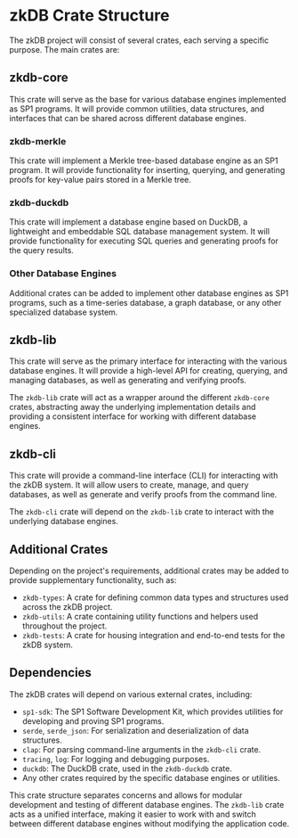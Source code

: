 # zkDB Crate Structure

The zkDB project will consist of several crates, each serving a specific purpose. The main crates are:

## zkdb-core

This crate will serve as the base for various database engines implemented as SP1 programs. It will provide common utilities, data structures, and interfaces that can be shared across different database engines.

### zkdb-merkle

This crate will implement a Merkle tree-based database engine as an SP1 program. It will provide functionality for inserting, querying, and generating proofs for key-value pairs stored in a Merkle tree.

### zkdb-duckdb

This crate will implement a database engine based on DuckDB, a lightweight and embeddable SQL database management system. It will provide functionality for executing SQL queries and generating proofs for the query results.

### Other Database Engines

Additional crates can be added to implement other database engines as SP1 programs, such as a time-series database, a graph database, or any other specialized database system.

## zkdb-lib

This crate will serve as the primary interface for interacting with the various database engines. It will provide a high-level API for creating, querying, and managing databases, as well as generating and verifying proofs.

The `zkdb-lib` crate will act as a wrapper around the different `zkdb-core` crates, abstracting away the underlying implementation details and providing a consistent interface for working with different database engines.

## zkdb-cli

This crate will provide a command-line interface (CLI) for interacting with the zkDB system. It will allow users to create, manage, and query databases, as well as generate and verify proofs from the command line.

The `zkdb-cli` crate will depend on the `zkdb-lib` crate to interact with the underlying database engines.

## Additional Crates

Depending on the project's requirements, additional crates may be added to provide supplementary functionality, such as:

- `zkdb-types`: A crate for defining common data types and structures used across the zkDB project.
- `zkdb-utils`: A crate containing utility functions and helpers used throughout the project.
- `zkdb-tests`: A crate for housing integration and end-to-end tests for the zkDB system.

## Dependencies

The zkDB crates will depend on various external crates, including:

- `sp1-sdk`: The SP1 Software Development Kit, which provides utilities for developing and proving SP1 programs.
- `serde`, `serde_json`: For serialization and deserialization of data structures.
- `clap`: For parsing command-line arguments in the `zkdb-cli` crate.
- `tracing`, `log`: For logging and debugging purposes.
- `duckdb`: The DuckDB crate, used in the `zkdb-duckdb` crate.
- Any other crates required by the specific database engines or utilities.

This crate structure separates concerns and allows for modular development and testing of different database engines. The `zkdb-lib` crate acts as a unified interface, making it easier to work with and switch between different database engines without modifying the application code.

